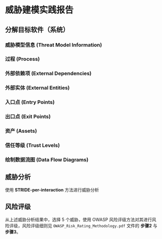 # 威胁建模实践报告

## 分解目标软件（系统）
### 威胁模型信息 (Threat Model Information)

### 过程 (Process)

### 外部依赖项 (External Dependencies)

### 外部实体 (External Entities)

### 入口点 (Entry Points)

### 出口点 (Exit Points)

### 资产 (Assets)

### 信任等级 (Trust Levels)

### 绘制数据流图 (Data Flow Diagrams)


## 威胁分析
使用 **STRIDE-per-interaction** 方法进行威胁分析


## 风险评级
从上述威胁分析结果中，选择 5 个威胁，使用 OWASP 风险评级方法对其进行风险评级，风险评级细则见 `OWASP_Risk_Rating_Methodology.pdf` 文件的 **步骤2** 与 **步骤3**。